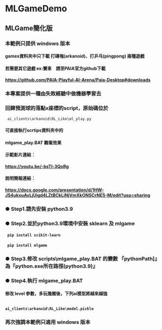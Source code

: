 # MLGameDemo
## MLGame簡化版 
### 本範例只提供 windows 版本
#### games資料夾中只下載 打磚塊(arkanoid)、打乒乓(pingpong) 兩種遊戲
#### 若需要其它遊戲 ex:賽車　請至PAIA官方github下載
#### <a ref=https://github.com/PAIA-Playful-AI-Arena/Paia-Desktop#downloads> https://github.com/PAIA-Playful-AI-Arena/Paia-Desktop#downloads </a>
### 本專案提供一種由失敗經驗中做機器學習去
### 回歸預測球的落點x座標的script，原始碼位於
<code> ai_clients\arkanoid\RL_Like\ml_play.py </code> 
#### 可直接執行scrtips資料夾中的
#### mlgame_play.BAT 觀看效果
#### 示範影片連結：
#### <a ref=https://youtu.be/-bsTl-3QoRg>https://youtu.be/-bsTl-3QoRg</a>
#### 說明簡報連結：
#### <a>https://docs.google.com/presentation/d/1HW-JS4ukxuAvLjUigd4LZtBCkLiNjVmXkONSCrNE5-M/edit?usp=sharing</a>
### 
### ● Step1.請先安裝 python3.9 
### ● Step2.並於python3.9環境中安裝 sklearn 及 mlgame
####       <code> pip install scikit-learn </code>
####       <code> pip install mlgame </code>
### 
### ● Step3.修改 scripts\mlgame_play.BAT 的變數 『pythonPath]』 為『python.exe所在路徑(python3.9)』
### ● Step4.執行 mlgame_play.BAT
####        修改 level 參數，多玩幾關後，下列ai模型將越來越強
####        <code> ai_clients\arkanoid\RL_Like\model.pickle</code> 
### 再次強調本範例只適用 windows 版本
